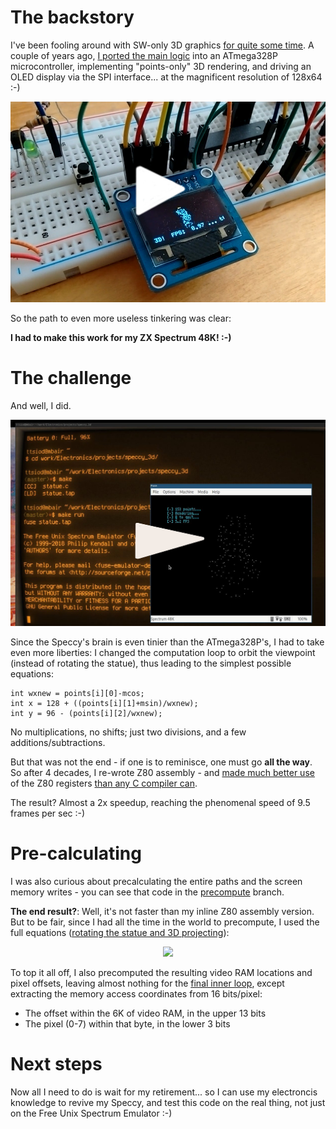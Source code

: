 # The backstory

I've been fooling around with SW-only 3D graphics
[for quite some time](https://www.thanassis.space/renderer.html).
A couple of years ago, [I ported the main logic](https://github.com/ttsiodras/3D-on-an-ATmega328p/)
into an ATmega328P microcontroller, implementing "points-only" 3D rendering,
and driving an OLED display via the SPI interface...  at the
magnificent resolution of 128x64 :-)

<center>
<a href="https://youtu.be/nsqmnkfZtSw" target="_blank">
<img src="contrib/3DFX.jpg">
</a>
</center>

So the path to even more useless tinkering was clear:

**I had to make this work for my ZX Spectrum 48K! :-)**

# The challenge

And well, I did.

<center>
<a href="https://youtu.be/Zdb0Jd97Hzw" target="_blank">
<img src="contrib/speccy3d.jpg">
</a>
</center>

Since the Speccy's brain is even tinier than the ATmega328P's, 
I had to take even more liberties:  I changed the computation
loop to orbit the viewpoint (instead of rotating the statue),
thus leading to the simplest possible equations:

    int wxnew = points[i][0]-mcos;
    int x = 128 + ((points[i][1]+msin)/wxnew);
    int y = 96 - (points[i][2]/wxnew);

No multiplications, no shifts; just two divisions, and a 
few additions/subtractions.

But that was not the end - if one is to reminisce, one must go **all the way**.
So after 4 decades, I re-wrote Z80 assembly - and [made much better use](https://github.com/ttsiodras/3D-on-a-ZX-Spectrum-48K/blob/master/statue.c#L46) of the Z80 registers [than any C compiler can](https://retrocomputing.stackexchange.com/questions/6095/).

The result? Almost a 2x speedup, reaching the phenomenal speed of 9.5 frames per sec :-)

# Pre-calculating

I was also curious about precalculating the entire paths and the
screen memory writes - you can see that code in the
[precompute](https://github.com/ttsiodras/3D-on-a-ZX-Spectrum-48K/tree/precompute)
branch.

**The end result?**: Well, it's not faster than my inline Z80 assembly version.
But to be fair, since I had all the time in the world to precompute,
I used the full equations ([rotating the statue and 3D projecting](https://github.com/ttsiodras/3D-on-a-ZX-Spectrum-48K/blob/precompute/statue.c#L42)):

<center>
<img src="https://raw.githubusercontent.com/ttsiodras/3D-on-a-ZX-Spectrum-48K/precompute/contrib/linear_algebra.png">
</center>

To top it all off, I also precomputed the resulting video RAM locations
and pixel offsets, leaving almost nothing for the
[final inner loop](https://github.com/ttsiodras/3D-on-a-ZX-Spectrum-48K/blob/precompute/statue.c#L85),
except extracting the memory access coordinates from 16 bits/pixel:

- The offset within the 6K of video RAM, in the upper 13 bits
- The pixel (0-7) within that byte, in the lower 3 bits

# Next steps

Now all I need to do is wait for my retirement... so I can use
my electroncis knowledge to revive my Speccy, and test this code
on the real thing, not just on the Free Unix Spectrum Emulator :-)
